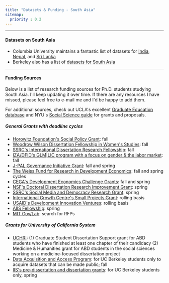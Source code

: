 ```yaml
---
title: "Datasets & Funding - South Asia"
sitemap:
  priority : 0.2
---
```

***
#### Datasets on South Asia
* Columbia University maintains a fantastic list of datasets for [India](https://guides.library.columbia.edu/sasia-india/data), [Nepal](http://guides.library.columbia.edu/sasia-nepal/data), and [Sri Lanka](http://guides.library.columbia.edu/sasia-srilanka/data)
* Berkeley also has a list of [datasets for South Asia](https://guides.lib.berkeley.edu/az.php?s=4564)

***

#### Funding Sources
Below is a list of research funding sources for Ph.D. students studying South Asia. I'll keep updating it over time. If there are any resources I have missed, please feel free to e-mail me and I'd be happy to add them.

For additional sources, check out UCLA's excellent [Graduate Education database](https://grad.ucla.edu/funding/#/) and NYU's [Social Science guide](https://guides.nyu.edu/c.php?g=276605&p=1847928) for grants and proposals. 

##### General Grants with deadline cycles
* [Horowitz Foundation's Social Policy Grant](https://www.horowitz-foundation.org/apply): fall 
* [Woodrow Wilson Dissertation Fellowship in Women's Studies](https://woodrow.org/fellowships/womens-studies/): fall
* [SSRC's International Dissertation Research Fellowship](https://www.ssrc.org/fellowships/view/idrf-fellowship/): fall
* [IZA/DFID's GLM|LIC program with a focus on gender & the labor market](https://glm-lic.iza.org/): fall
* [J-PAL Governance Initiative Grant](https://www.povertyactionlab.org/GI): fall and spring 
* [The Weiss Fund for Research in Development Economics](https://projects.iq.harvard.edu/wfrde/applying-for-funding): fall and spring cycles
* [CEGA's Development Economics Challenge Grants](https://cega.berkeley.edu/): fall and spring
* [NSF's Doctoral Dissertation Research Improvement Grant](https://www.nsf.gov/funding/pgm_summ.jsp?pims_id=505214&org=NSF): spring
* [SSRC's Social Media and Democracy Research Grant](https://www.ssrc.org/fellowships/view/social-media-and-democracy-research-grants/): spring
* [International Growth Centre's Small Projects Grant](https://www.theigc.org/funding/small-projects/): rolling basis
* [USAID's Development Innovation Ventures](https://www.usaid.gov/div/about): rolling basis
* [AIIS Fellowship](https://www.indiastudies.org/research-fellowship-programs/research-fellowship-application-packet/): spring
* [MIT Gov/Lab](https://mitgovlab.org/): search for RFPs


##### Grants for University of California System
* [UCHRI](https://uchri.org/grants/): (1) Graduate Student Dissertation Support grant for ABD students who have finished at least one chapter of their candidacy (2) Medicine & Humanities grant for ABD students in the social sciences working on a medicine-focused dissertation project
* [Data Acquisition and Access Program](http://guides.lib.berkeley.edu/data): for UC Berkeley students only to acquire datasets that can be made public; fall
* [IIS's pre-dissertation and dissertation grants](https://iis.berkeley.edu/funding-opportunities): for UC Berkeley students only, spring